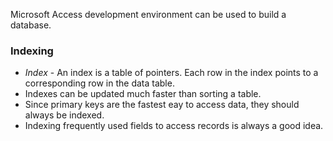 Microsoft Access development environment can be used to build a database.

### Indexing

* *Index* - An index is a table of pointers. Each row in the index points to a corresponding row in the data table.
* Indexes can be updated much faster than sorting a table.
* Since primary keys are the fastest eay to access data, they should always be indexed.
* Indexing frequently used fields to access records is always a good idea.
